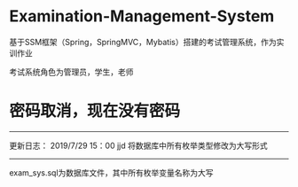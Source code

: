 # Examination-Management-System
基于SSM框架（Spring，SpringMVC，Mybatis）搭建的考试管理系统，作为实训作业

考试系统角色为管理员，学生，老师

# 密码取消，现在没有密码

---

更新日志：
2019/7/29 15：00  jjd  将数据库中所有枚举类型修改为大写形式

---

exam_sys.sql为数据库文件，其中所有枚举变量名称为大写

